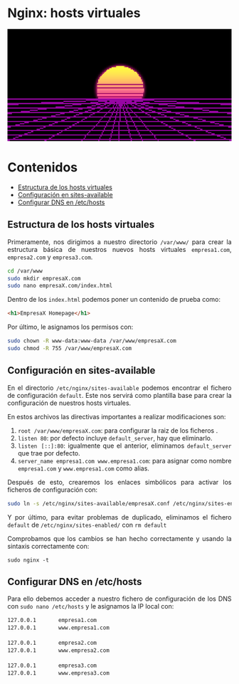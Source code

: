 # Nginx: hosts virtuales

<div align=center>
    <img src="./img/cover.png">
</div>

<div align=justify>

# Contenidos

- [Estructura de los hosts virtuales](#estructura-de-los-hosts-virtuales)
- [Configuración en sites-available](#configuración-en-sites-available)
- [Configurar DNS en /etc/hosts](#configurar-dns-en-etchosts)


## Estructura de los hosts virtuales

Primeramente, nos dirigimos a nuestro directorio `/var/www/` para crear la estructura básica de nuestros nuevos hosts virtuales `empresa1.com`, `empresa2.com` y `empresa3.com`.

```sh
cd /var/www
sudo mkdir empresaX.com
sudo nano empresaX.com/index.html
```

Dentro de los `index.html` podemos poner un contenido de prueba como:
```html
<h1>EmpresaX Homepage</h1>
```

Por último, le asignamos los permisos con:
```sh
sudo chown -R www-data:www-data /var/www/empresaX.com
sudo chmod -R 755 /var/www/empresaX.com
```

## Configuración en sites-available

En el directorio `/etc/nginx/sites-available` podemos encontrar el fichero de configuración `default`. Este nos servirá como plantilla base para crear la configuración de nuestros hosts virtuales.

En estos archivos las directivas importantes a realizar modificaciones son:

1. `root /var/www/empresaX.com`: para configurar la raiz de los ficheros .
2. `listen 80`: por defecto incluye `default_server`, hay que eliminarlo.
3. `listen [::]:80`: igualmente que el anterior, eliminamos `default_server` que trae por defecto.
4. `server_name empresa1.com www.empresa1.com`: para asignar como nombre `empresa1.com` y `www.empresa1.com` como alias.

Después de esto, crearemos los enlaces simbólicos para activar los ficheros de configuración con:
```sh
sudo ln -s /etc/nginx/sites-available/empresaX.conf /etc/nginx/sites-enabled/
```

Y por último, para evitar problemas de duplicado, eliminamos el fichero `default` de `/etc/nginx/sites-enabled/` con `rm default`

Comprobamos que los cambios se han hecho correctamente y usando la sintaxis correctamente con:
```
sudo nginx -t
```

## Configurar DNS en /etc/hosts

Para ello debemos acceder a nuestro fichero de configuración de los DNS con `sudo nano /etc/hosts` y le asignamos la IP local con:

```sh
127.0.0.1       empresa1.com
127.0.0.1       www.empresa1.com

127.0.0.1       empresa2.com
127.0.0.1       www.empresa2.com

127.0.0.1       empresa3.com
127.0.0.1       www.empresa3.com
```

</div>